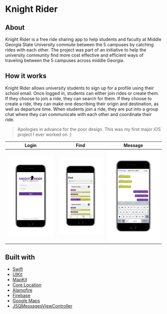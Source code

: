 # Knight Rider

## About

Knight Rider is a free ride sharing app to help students and faculty at Middle Georgia State University commute between the 5 campuses by catching rides with each other. The project was part of an initiative to help the university community find more cost effective and efficient ways of traveling between the 5 campuses across middle Georgia.

## How it works

Knight Rider allows university students to sign up for a profile using their school email. Once logged in, students can either join rides or create them. If they choose to join a ride, they can search for them. If they choose to create a ride, they can make one describing their origin and destination, as well as departure time. When students join a ride, they are put into a group chat where they can communicate with each other and coordinate their ride.

> Apologies in advance for the poor design. This was my first major iOS project I ever worked on :)

| Login | Find | Message
| :---: | :---: | :---: |
| ![Knight Rider Login Screenshot][login-screenshot] | ![Knight Rider Find Screenshot][find-screenshot] | ![Knight Rider Message Screenshot][message-screenshot] |

## Built with

* [Swift](https://swift.org)
* [UIKit](https://developer.apple.com/documentation/swiftui)
* [MapKit](https://developer.apple.com/documentation/mapkit)
* [Core Location](https://developer.apple.com/documentation/corelocation)
* [Alamofire](https://github.com/Alamofire/Alamofire)
* [Firebase](https://firebase.google.com/)
* [Google Maps](https://developers.google.com/maps)
* [JSQMessagesViewController](https://github.com/jessesquires/JSQMessagesViewController)

[login-screenshot]: Images/knightrider-ss-1.png
[find-screenshot]: Images/knightrider-ss-2.png
[message-screenshot]: Images/knightrider-ss-3.png
